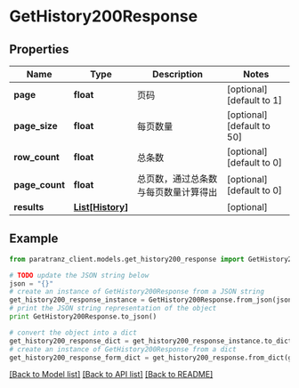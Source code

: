 # GetHistory200Response


## Properties

Name | Type | Description | Notes
------------ | ------------- | ------------- | -------------
**page** | **float** | 页码 | [optional] [default to 1]
**page_size** | **float** | 每页数量 | [optional] [default to 50]
**row_count** | **float** | 总条数 | [optional] [default to 0]
**page_count** | **float** | 总页数，通过总条数与每页数量计算得出 | [optional] [default to 0]
**results** | [**List[History]**](History.md) |  | [optional] 

## Example

```python
from paratranz_client.models.get_history200_response import GetHistory200Response

# TODO update the JSON string below
json = "{}"
# create an instance of GetHistory200Response from a JSON string
get_history200_response_instance = GetHistory200Response.from_json(json)
# print the JSON string representation of the object
print GetHistory200Response.to_json()

# convert the object into a dict
get_history200_response_dict = get_history200_response_instance.to_dict()
# create an instance of GetHistory200Response from a dict
get_history200_response_form_dict = get_history200_response.from_dict(get_history200_response_dict)
```
[[Back to Model list]](../README.md#documentation-for-models) [[Back to API list]](../README.md#documentation-for-api-endpoints) [[Back to README]](../README.md)


